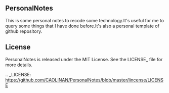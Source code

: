 PersonalNotes
--------

This is some personal notes to recode some technology.It's useful for me to query some things that I have done before.It's also a personal template of github repository. 

License
-------

PersonalNotes is released under the MIT License. See the LICENSE_ file for more
details.

.. _LICENSE: https://github.com/CAOLINAN/PersonalNotes/blob/master/lincense/LICENSE